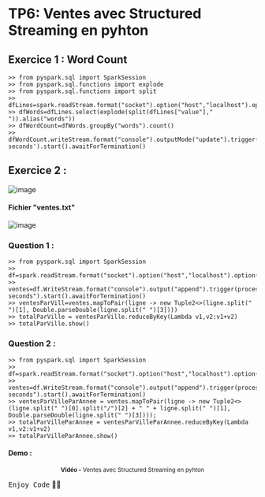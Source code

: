 # TP6: Ventes avec Structured Streaming en pyhton

## Exercice 1 : Word Count

```
>> from pyspark.sql import SparkSession
>> from pyspark.sql.functions import explode
>> from pyspark.sql.functions import split
>> dfLines=spark.readStream.format("socket").option("host","localhost").option("port",8888).load()
>> dfWords=dfLines.select(explode(split(dfLines["value"]," ")).alias("words"))
>> dfWordCount=dfWords.groupBy("words").count()
>> dfWordCount.writeStream.format("console").outputMode("update").trigger(processingTime='5 seconds').start().awaitForTermination()
```

## Exercice 2 :
![image](https://user-images.githubusercontent.com/92756846/224802856-e9fefc64-4178-4037-b94b-8b48dfdc1439.png)
  
  #### Fichier "ventes.txt"
  ![image](https://user-images.githubusercontent.com/92756846/225772439-ea4eb6c8-1472-40a0-b109-bf214532374b.png)

  ### Question 1 :
```
>> from pyspark.sql import SparkSession
>> df=spark.readStream.format("socket").option("host","localhost").option("port","8088").load()
>> ventes=df.WriteStream.format("console").output("append").trigger(processingTime="6 seconds").start().awaitForTermination()
>> ventesParVill=ventes.mapToPair(ligne -> new Tuple2<>(ligne.split(" ")[1], Double.parseDouble(ligne.split(" ")[3])))
>> totalParVille = ventesParVille.reduceByKey(Lambda v1,v2:v1+v2)
>> totalParVille.show()
```
  ### Question 2 : 
```
>> from pyspark.sql import SparkSession
>> df=spark.readStream.format("socket").option("host","localhost").option("port","8088").load()
>> ventes=df.WriteStream.format("console").output("append").trigger(processingTime="6 seconds").start().awaitForTermination()
>> ventesParVilleParAnnee = ventes.mapToPair(ligne -> new Tuple2<>(ligne.split(" ")[0].split("/")[2] + " " + ligne.split(" ")[1], Double.parseDouble(ligne.split(" ")[3])));
>> totalParVilleParAnnee = ventesParVilleParAnnee.reduceByKey(Lambda v1,v2:v1+v2)
>> totalParVilleParAnnee.show()
```
#### Demo :
<div align="center">
       <p>
       <sup>  <strong>Vidéo -</strong> Ventes avec Structured Streaming en pyhton</sup>
       </p>
</div>

<kbd>Enjoy Code</kbd> 👨‍💻
